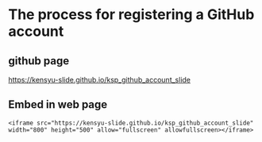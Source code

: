 # The process for registering a GitHub account 

## github page

https://kensyu-slide.github.io/ksp_github_account_slide

## Embed in web page

```
<iframe src="https://kensyu-slide.github.io/ksp_github_account_slide" width="800" height="500" allow="fullscreen" allowfullscreen></iframe>
```
